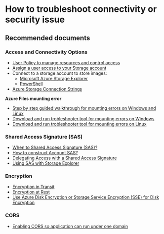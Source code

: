 <properties
	pageTitle="How to troubleshoot connectivity or security issue"
	description="How to troubleshoot connectivity or security issue"
	service="microsoft.storage"
	resource="storageaccounts"
	authors="passaree"
	displayOrder=""
	selfHelpType="generic"
	supportTopicIds="32551655"
	resourceTags=""
	productPesIds="15629"
	cloudEnvironments="public"
/>

# How to troubleshoot connectivity or security issue
## **Recommended documents**
### **Access and Connectivity Options**
- [User Policy to manage resources and control access](https://docs.microsoft.com/azure/azure-resource-manager/resource-manager-policy)
- [Assign a user access to your Storage account](https://azure.microsoft.com/documentation/articles/role-based-access-control-configure/)
- Connect to a storage account to store images:
   - [Microsoft Azure Storage Explorer](http://storageexplorer.com)
   - [PowerShell](https://azure.microsoft.com/documentation/articles/storage-powershell-guide-full/)
- [Azure Storage Connection Strings](https://docs.microsoft.com/azure/storage/storage-configure-connection-string)

**Azure Files mounting error**
- [Step by step guided walkthrough for mounting errors on Windows and Linux](https://support.microsoft.com/help/4022301/troubleshooter-for-azure-files-shares)<br>
- [Download and run trobleshooter tool for mounting errors on Windows](https://gallery.technet.microsoft.com/Troubleshooting-tool-for-a9fa1fe5)<br>
- [Download and run trobleshooter tool for mounting errors on Linux](https://gallery.technet.microsoft.com/Troubleshooting-tool-for-02184089)<br>

### **Shared Access Signature (SAS)**
- [When to Shared Access Signature (SAS)?](https://docs.microsoft.com/azure/storage/storage-dotnet-shared-access-signature-part-1#when-should-you-use-a-shared-access-signature)
- [How to construct Account SAS?](https://docs.microsoft.com/rest/api/storageservices/fileservices/Constructing-an-Account-SAS?redirectedfrom=MSDN)
- [Delegating Access with a Shared Access Signature](https://docs.microsoft.com/rest/api/storageservices/fileservices/delegating-access-with-a-shared-access-signature)
- [Using SAS with Storage Explorer](https://docs.microsoft.com/azure/vs-azure-tools-storage-manage-with-storage-explorer#attach-storage-account-using-sas)

### **Encryption**
- [Encryption in Transit](https://docs.microsoft.com/azure/storage/storage-security-guide#encryption-in-transit)
- [Encryption at Rest](https://docs.microsoft.com/azure/storage/storage-security-guide#encryption-at-rest)
- [Use Azure Disk Encryption or Storage Service Encryption (SSE) for Disk Encryption](https://docs.microsoft.com/en-us/azure/storage/common/storage-security-guide#comparison-of-azure-disk-encryption-sse-and-client-side-encryption)

### **CORS**
- [Enabling CORS so application can run under one domain](https://docs.microsoft.com/rest/api/storageservices/fileservices/cross-origin-resource-sharing--cors--support-for-the-azure-storage-services)
